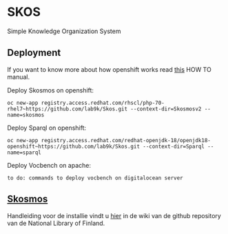 # SKOS
Simple Knowledge Organization System

## Deployment
If you want to know more about how openshift works read [this](https://github.com/lab9k/Orga/blob/master/Application%20deployment%20Openshift/How_to_use_Openshift.md)
 HOW TO manual. 

Deploy Skosmos on openshift: 

```
oc new-app registry.access.redhat.com/rhscl/php-70-rhel7~https://github.com/lab9k/Skos.git --context-dir=Skosmosv2 --name=skosmos
```

Deploy Sparql on openshift:

```
oc new-app registry.access.redhat.com/redhat-openjdk-18/openjdk18-openshift~https://github.com/lab9k/Skos.git --context-dir=Sparql --name=sparql
```

Deploy Vocbench on apache:

```
to do: commands to deploy vocbench on digitalocean server 
```

## [Skosmos](http://skosmos.org/)
Handleiding voor de installie vindt u [hier](https://github.com/NatLibFi/Skosmos/wiki/Installation) in de wiki van de github repository van de National Library of Finland.


